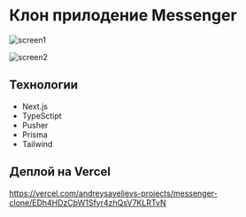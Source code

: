 # Клон прилодение Messenger

![screen1](https://github.com/user-attachments/assets/041ce068-4bcf-44e6-9b2f-96557d6fb21c)

![screen2](https://github.com/user-attachments/assets/bd3252b4-2fbf-4706-bd2a-ed7cf27278a4)

## Технологии
 - Next.js
 - TypeSctipt
 - Pusher
 - Prisma
 - Tailwind
## Деплой на Vercel

https://vercel.com/andreysavelievs-projects/messenger-clone/EDh4HDzCbW1Sfyr4zhQsV7KLRTvN
